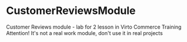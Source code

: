 # CustomerReviewsModule
Customer Reviews module - lab for 2 lesson in Virto Commerce Training
Attention! It's not a real work module, don't use it in real projects
